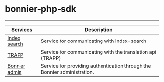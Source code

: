 # bonnier-php-sdk

---------

| Services      | Description   |
| ------------- | ------------- |
| [Index search](indexsearch.md) | Service for communicating with index-search |
| [TRAPP](trapp.md) | Service for communicating with the translation api (TRAPP) |
| [Bonnier admin](bonnier-admin.md) | Service for providing authentication through the Bonnier administration. |